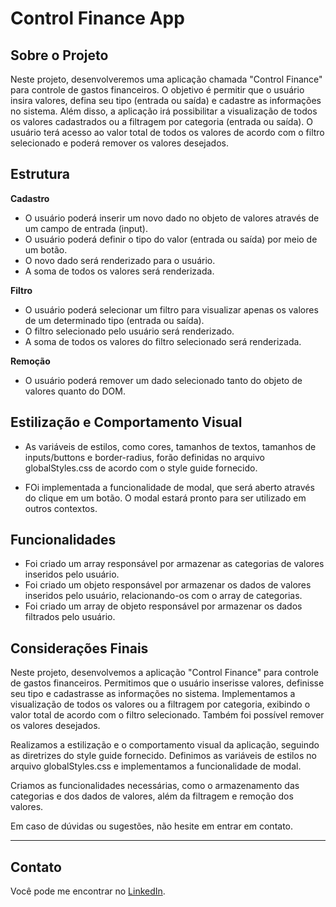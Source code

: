 # Control Finance App #

## Sobre o Projeto

Neste projeto, desenvolveremos uma aplicação chamada "Control Finance" para controle de gastos financeiros. O objetivo é permitir que o usuário insira valores, defina seu tipo (entrada ou saída) e cadastre as informações no sistema. Além disso, a aplicação irá possibilitar a visualização de todos os valores cadastrados ou a filtragem por categoria (entrada ou saída). O usuário terá acesso ao valor total de todos os valores de acordo com o filtro selecionado e poderá remover os valores desejados.

## Estrutura 

**Cadastro**

- O usuário poderá inserir um novo dado no objeto de valores através de um campo de entrada (input).
- O usuário poderá definir o tipo do valor (entrada ou saída) por meio de um botão.
- O novo dado será renderizado para o usuário.
- A soma de todos os valores será renderizada.

**Filtro**

- O usuário poderá selecionar um filtro para visualizar apenas os valores de um determinado tipo (entrada ou saída).
- O filtro selecionado pelo usuário será renderizado.
- A soma de todos os valores do filtro selecionado será renderizada.

**Remoção**
- O usuário poderá remover um dado selecionado tanto do objeto de valores quanto do DOM.


## Estilização e Comportamento Visual

- As variáveis de estilos, como cores, tamanhos de textos, tamanhos de inputs/buttons e border-radius, forão definidas no arquivo globalStyles.css de acordo com o style guide fornecido.

- FOi implementada a funcionalidade de modal, que será aberto através do clique em um botão. O modal estará pronto para ser utilizado em outros contextos.

## Funcionalidades

- Foi criado um array responsável por armazenar as categorias de valores inseridos pelo usuário.
- Foi criado um objeto responsável por armazenar os dados de valores inseridos pelo usuário, relacionando-os com o array de categorias.
- Foi criado um array de objeto responsável por armazenar os dados filtrados pelo usuário.


## Considerações Finais

Neste projeto, desenvolvemos a aplicação "Control Finance" para controle de gastos financeiros. Permitimos que o usuário inserisse valores, definisse seu tipo e cadastrasse as informações no sistema. Implementamos a visualização de todos os valores ou a filtragem por categoria, exibindo o valor total de acordo com o filtro selecionado. Também foi possível remover os valores desejados.

Realizamos a estilização e o comportamento visual da aplicação, seguindo as diretrizes do style guide fornecido. Definimos as variáveis de estilos no arquivo globalStyles.css e implementamos a funcionalidade de modal.

Criamos as funcionalidades necessárias, como o armazenamento das categorias e dos dados de valores, além da filtragem e remoção dos valores.

Em caso de dúvidas ou sugestões, não hesite em entrar em contato.

---

## Contato

Você pode me encontrar no [LinkedIn](https://www.linkedin.com/in/lucasbatista-dev/).


